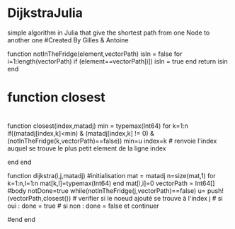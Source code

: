# DijkstraJulia
simple algorithm in Julia that give the shortest path from one Node to another one
#Created By Gilles & Antoine

function notInTheFridge(element,vectorPath)
  isIn = false
  for i=1:length(vectorPath)
    if (element==vectorPath[i])
      isIn = true
  end
    return isin
end
      
# function closest
#

function closest(index,matadj)
  min = typemax(Int64)
  for k=1:n
    if((matadj[index,k]<min) & (matadj[index,k] != 0) & (notInTheFridge(k,vectorPath)==false))
      min=u 
      index=k # renvoie l'index auquel se trouve le plus petit element de la ligne index
      
  end
end
  
function dijkstra(i,j,matadj)
  #initialisation
  mat = matadj
  n=size(mat,1)
  for k=1:n,l=1:n
    mat[k,l]=typemax(Int64)
  end
  mat[i,i]=0
  vectorPath = Int64[]
  #body
  notDone=true
  while(notInTheFridge(j,vectorPath)==false)
     u=
     push!(vectorPath,closest())
    # verifier si le noeud ajouté se trouve à l'index j
    # si oui : done = true
    # si non : done = false et continuer

  #end
end
